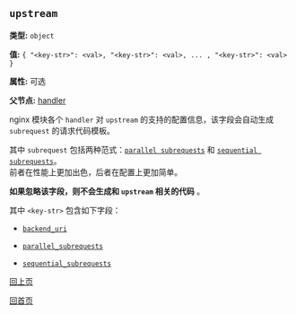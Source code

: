 `upstream`
----------

**类型:** `object`

**值:** `{ "<key-str>": <val>, "<key-str>": <val>, ... , "<key-str>": <val> }`

**属性:** 可选

**父节点:** [handler](handler.md)

nginx 模块各个 `handler` 对 `upstream` 的支持的配置信息，该字段会自动生成 `subrequest` 的请求代码模板。

其中 `subrequest` 包括两种范式：[`parallel subrequests`](../parallel_subrequests.md) 和 [`sequential subrequests`](../sequential_subrequests.md)。  
前者在性能上更加出色，后者在配置上更加简单。

**如果忽略该字段，则不会生成和 `upstream` 相关的代码** 。

其中 `<key-str>` 包含如下字段：

* [`backend_uri`](backend_uri.md)

* [`parallel_subrequests`](parallel_subrequests.md)  

* [`sequential_subrequests`](sequential_subrequests.md)

[回上页](../ngx_wizard.md)

[回首页](../../index.md)